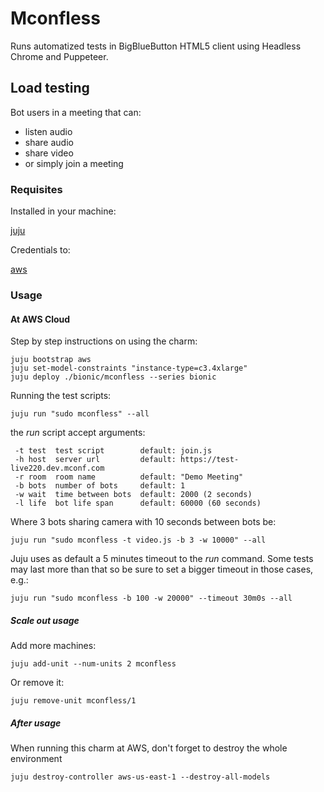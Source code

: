 # Mconfless

Runs automatized tests in BigBlueButton HTML5 client using Headless Chrome and
Puppeteer.

## Load testing

Bot users in a meeting that can:

  - listen audio
  - share audio
  - share video
  - or simply join a meeting

### Requisites

Installed in your machine:

[juju](https://docs.jujucharms.com/2.3/en/reference-install)

Credentials to:

[aws](https://docs.jujucharms.com/2.3/en/help-aws)

### Usage

#### At AWS Cloud

Step by step instructions on using the charm:
```shell
juju bootstrap aws
juju set-model-constraints "instance-type=c3.4xlarge"
juju deploy ./bionic/mconfless --series bionic
```
Running the test scripts:
```shell
juju run "sudo mconfless" --all
```
the *run* script accept arguments:
```
 -t test  test script        default: join.js
 -h host  server url         default: https://test-live220.dev.mconf.com
 -r room  room name          default: "Demo Meeting"
 -b bots  number of bots     default: 1
 -w wait  time between bots  default: 2000 (2 seconds)
 -l life  bot life span      default: 60000 (60 seconds)
```
Where 3 bots sharing camera with 10 seconds between bots be:
```shell
juju run "sudo mconfless -t video.js -b 3 -w 10000" --all
```
Juju uses as default a 5 minutes timeout to the _run_ command. Some tests may
last more than that so be sure to set a bigger timeout in those cases, e.g.:
```shell
juju run "sudo mconfless -b 100 -w 20000" --timeout 30m0s --all
```

##### Scale out usage

Add more machines:
```shell
juju add-unit --num-units 2 mconfless
```
Or remove it:
```shell
juju remove-unit mconfless/1
```

##### After usage

When running this charm at AWS, don't forget to destroy the whole environment
```shell
juju destroy-controller aws-us-east-1 --destroy-all-models
```

